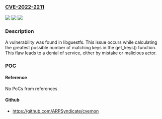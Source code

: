 ### [CVE-2022-2211](https://cve.mitre.org/cgi-bin/cvename.cgi?name=CVE-2022-2211)
![](https://img.shields.io/static/v1?label=Product&message=libguestfs&color=blue)
![](https://img.shields.io/static/v1?label=Version&message=n%2Fa&color=blue)
![](https://img.shields.io/static/v1?label=Vulnerability&message=Buffer%20Overflow&color=brighgreen)

### Description

A vulnerability was found in libguestfs. This issue occurs while calculating the greatest possible number of matching keys in the get_keys() function. This flaw leads to a denial of service, either by mistake or malicious actor.

### POC

#### Reference
No PoCs from references.

#### Github
- https://github.com/ARPSyndicate/cvemon


